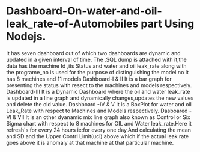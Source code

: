 # Dashboard-On-water-and-oil-leak_rate-of-Automobiles part Using Nodejs. 
It has seven dashboard out of which two dashboards are dynamic and updated in a given interval of time.
The .SQL dump is attached with it,the data has the machine Id ,its Status and water and oil leak_rate along with the programe_no is used for the purpose of distinguishing the model no 
It has 8 machines and 11 models 
Dashboard-I & II 
    It is a bar graph for presenting the status with resect to the machines and models respectively.
Dashboard-III
    It is a Dynamic Dashboard where the oil and water leak_rate is updated in a line graph and dynamically changes,updates the new values and delete the old value.
Dashboard -IV & V
    It is a BoxPlot for water and oil Leak_Rate with respect to Machines and Models respectively.
Dasboared -VI & VII
    It is an other dyanamic mix line graph also known as Control or Six Sigma chart with respect to 8 machines for OIL and Water               leak_rate.Here it refresh's for every 24 hours ie:for every one day.And calculating the mean and SD and the Upper Contrl Limit(ucl)
    above which if the actual leak rate goes above it is anomaly at that machine at that particular machine.
    
